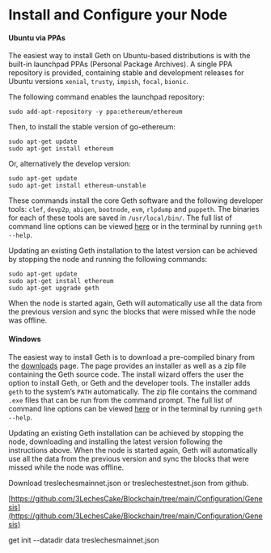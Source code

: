 # Install and Configure your Node

#### Ubuntu via PPAs <a href="#ubuntu-via-ppas" id="ubuntu-via-ppas"></a>

The easiest way to install Geth on Ubuntu-based distributions is with the built-in launchpad PPAs (Personal Package Archives). A single PPA repository is provided, containing stable and development releases for Ubuntu versions `xenial`, `trusty`, `impish`, `focal`, `bionic`.

The following command enables the launchpad repository:

```
sudo add-apt-repository -y ppa:ethereum/ethereum
```

Then, to install the stable version of go-ethereum:

```
sudo apt-get update
sudo apt-get install ethereum
```

Or, alternatively the develop version:

```
sudo apt-get update
sudo apt-get install ethereum-unstable
```

These commands install the core Geth software and the following developer tools: `clef`, `devp2p`, `abigen`, `bootnode`, `evm`, `rlpdump` and `puppeth`. The binaries for each of these tools are saved in `/usr/local/bin/`. The full list of command line options can be viewed [here](https://geth.ethereum.org/docs/interface/command-line-options) or in the terminal by running `geth --help`.

Updating an existing Geth installation to the latest version can be achieved by stopping the node and running the following commands:

```
sudo apt-get update
sudo apt-get install ethereum
sudo apt-get upgrade geth
```

When the node is started again, Geth will automatically use all the data from the previous version and sync the blocks that were missed while the node was offline.

#### Windows <a href="#windows" id="windows"></a>

The easiest way to install Geth is to download a pre-compiled binary from the [downloads](https://geth.ethereum.org/downloads/) page. The page provides an installer as well as a zip file containing the Geth source code. The install wizard offers the user the option to install Geth, or Geth and the developer tools. The installer adds `geth` to the system’s `PATH` automatically. The zip file contains the command `.exe` files that can be run from the command prompt. The full list of command line options can be viewed [here](https://geth.ethereum.org/docs/interface/command-line-options) or in the terminal by running `geth --help`.

Updating an existing Geth installation can be achieved by stopping the node, downloading and installing the latest version following the instructions above. When the node is started again, Geth will automatically use all the data from the previous version and sync the blocks that were missed while the node was offline.

Download treslechesmainnet.json or treslechestestnet.json from github.

[https://github.com/3LechesCake/Blockchain/tree/main/Configuration/Genesis](https://github.com/3LechesCake/Blockchain/tree/main/Configuration/Genesis)

get init --datadir data treslechesmainnet.json

